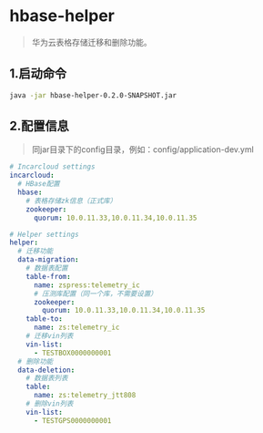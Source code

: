 # hbase-helper

> 华为云表格存储迁移和删除功能。

## 1.启动命令

```bash
java -jar hbase-helper-0.2.0-SNAPSHOT.jar
```

## 2.配置信息

> 同jar目录下的config目录，例如：config/application-dev.yml

```yaml
# Incarcloud settings
incarcloud:
  # HBase配置
  hbase:
    # 表格存储zk信息（正式库）
    zookeeper:
      quorum: 10.0.11.33,10.0.11.34,10.0.11.35

# Helper settings
helper:
  # 迁移功能
  data-migration:
    # 数据表配置
    table-from:
      name: zspress:telemetry_ic
      # 压测库配置（同一个库，不需要设置）
      zookeeper:
        quorum: 10.0.11.33,10.0.11.34,10.0.11.35
    table-to:
      name: zs:telemetry_ic
    # 迁移vin列表
    vin-list:
      - TESTBOX0000000001
  # 删除功能
  data-deletion:
    # 数据表列表
    table:
      name: zs:telemetry_jtt808
    # 删除vin列表
    vin-list:
      - TESTGPS0000000001
```
